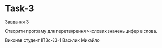 # Task-3

Завдання 3

Створити програму для перетворення числових значень цифер в слова.

Виконав студент ІПЗс-23-1 Василик Михайло

